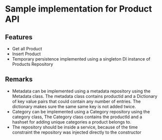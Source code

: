 # Sample implementation for Product API
 
## Features
 
- Get all Product
- Insert Product
- Temporary persistence implemented using a singleton DI instance  of Products Repository 
## Remarks
- Metadata can be implemented using a metadata repository using the Metadata class. The metadata class contains productid and a
    Dictionary of key value pairs that could contain any number of entries. The dictionary makes sure the same same key is not 
    added twice. 
- Category can be implemented using a Category repository using the category class, The Category class contains the productId and a     hashset for adding unique categories a product belongs to.
- The repository should be inside a service, because of the time constraint the repository was injected directly to the constructor
 
 
 

